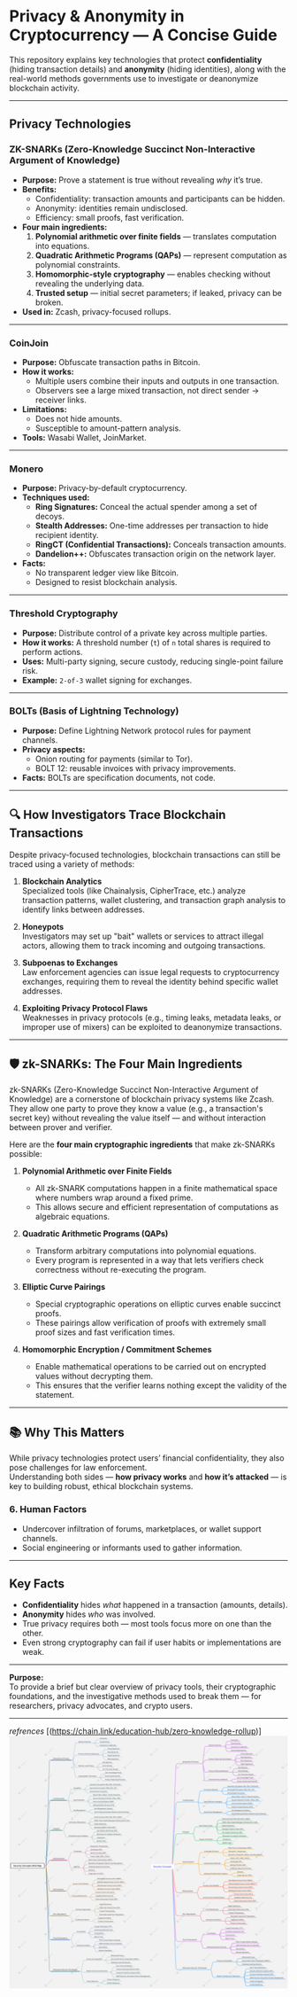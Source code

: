 # Privacy & Anonymity in Cryptocurrency — A Concise Guide

This repository explains key technologies that protect **confidentiality** (hiding transaction details) and **anonymity** (hiding identities), along with the real-world methods governments use to investigate or deanonymize blockchain activity.

---

## Privacy Technologies

### **ZK-SNARKs** (Zero-Knowledge Succinct Non-Interactive Argument of Knowledge)
- **Purpose:** Prove a statement is true without revealing *why* it’s true.
- **Benefits:**  
  - Confidentiality: transaction amounts and participants can be hidden.  
  - Anonymity: identities remain undisclosed.  
  - Efficiency: small proofs, fast verification.  
- **Four main ingredients:**
  1. **Polynomial arithmetic over finite fields** — translates computation into equations.
  2. **Quadratic Arithmetic Programs (QAPs)** — represent computation as polynomial constraints.
  3. **Homomorphic-style cryptography** — enables checking without revealing the underlying data.
  4. **Trusted setup** — initial secret parameters; if leaked, privacy can be broken.
- **Used in:** Zcash, privacy-focused rollups.

---

### **CoinJoin**
- **Purpose:** Obfuscate transaction paths in Bitcoin.
- **How it works:**
  - Multiple users combine their inputs and outputs in one transaction.
  - Observers see a large mixed transaction, not direct sender → receiver links.
- **Limitations:**  
  - Does not hide amounts.  
  - Susceptible to amount-pattern analysis.  
- **Tools:** Wasabi Wallet, JoinMarket.

---

### **Monero**
- **Purpose:** Privacy-by-default cryptocurrency.
- **Techniques used:**
  - **Ring Signatures:** Conceal the actual spender among a set of decoys.
  - **Stealth Addresses:** One-time addresses per transaction to hide recipient identity.
  - **RingCT (Confidential Transactions):** Conceals transaction amounts.
  - **Dandelion++:** Obfuscates transaction origin on the network layer.
- **Facts:**  
  - No transparent ledger view like Bitcoin.  
  - Designed to resist blockchain analysis.

---

### **Threshold Cryptography**
- **Purpose:** Distribute control of a private key across multiple parties.
- **How it works:** A threshold number (`t`) of `n` total shares is required to perform actions.
- **Uses:** Multi-party signing, secure custody, reducing single-point failure risk.
- **Example:** `2-of-3` wallet signing for exchanges.

---

### **BOLTs** (Basis of Lightning Technology)
- **Purpose:** Define Lightning Network protocol rules for payment channels.
- **Privacy aspects:**  
  - Onion routing for payments (similar to Tor).  
  - BOLT 12: reusable invoices with privacy improvements.
- **Facts:** BOLTs are specification documents, not code.

---

## 🔍 How Investigators Trace Blockchain Transactions

Despite privacy-focused technologies, blockchain transactions can still be traced using a variety of methods:

1. **Blockchain Analytics**  
   Specialized tools (like Chainalysis, CipherTrace, etc.) analyze transaction patterns, wallet clustering, and transaction graph analysis to identify links between addresses.

2. **Honeypots**  
   Investigators may set up "bait" wallets or services to attract illegal actors, allowing them to track incoming and outgoing transactions.

3. **Subpoenas to Exchanges**  
   Law enforcement agencies can issue legal requests to cryptocurrency exchanges, requiring them to reveal the identity behind specific wallet addresses.

4. **Exploiting Privacy Protocol Flaws**  
   Weaknesses in privacy protocols (e.g., timing leaks, metadata leaks, or improper use of mixers) can be exploited to deanonymize transactions.

---

## 🛡️ zk-SNARKs: The Four Main Ingredients

zk-SNARKs (Zero-Knowledge Succinct Non-Interactive Argument of Knowledge) are a cornerstone of blockchain privacy systems like Zcash.  
They allow one party to prove they know a value (e.g., a transaction's secret key) without revealing the value itself — and without interaction between prover and verifier.

Here are the **four main cryptographic ingredients** that make zk-SNARKs possible:

1. **Polynomial Arithmetic over Finite Fields**  
   - All zk-SNARK computations happen in a finite mathematical space where numbers wrap around a fixed prime.  
   - This allows secure and efficient representation of computations as algebraic equations.

2. **Quadratic Arithmetic Programs (QAPs)**  
   - Transform arbitrary computations into polynomial equations.  
   - Every program is represented in a way that lets verifiers check correctness without re-executing the program.

3. **Elliptic Curve Pairings**  
   - Special cryptographic operations on elliptic curves enable succinct proofs.  
   - These pairings allow verification of proofs with extremely small proof sizes and fast verification times.

4. **Homomorphic Encryption / Commitment Schemes**  
   - Enable mathematical operations to be carried out on encrypted values without decrypting them.  
   - This ensures that the verifier learns nothing except the validity of the statement.

---

## 📚 Why This Matters

While privacy technologies protect users’ financial confidentiality, they also pose challenges for law enforcement.  
Understanding both sides — **how privacy works** and **how it’s attacked** — is key to building robust, ethical blockchain systems.


### **6. Human Factors**
- Undercover infiltration of forums, marketplaces, or wallet support channels.
- Social engineering or informants used to gather information.

---

## Key Facts
- **Confidentiality** hides *what* happened in a transaction (amounts, details).
- **Anonymity** hides *who* was involved.
- True privacy requires both — most tools focus more on one than the other.
- Even strong cryptography can fail if user habits or implementations are weak.

---

**Purpose:**  
To provide a brief but clear overview of privacy tools, their cryptographic foundations, and the investigative methods used to break them — for researchers, privacy advocates, and crypto users.

---

*refrences* [(https://chain.link/education-hub/zero-knowledge-rollup)]
![Daily To-Do List](https://raw.githubusercontent.com/Rjesh2006/crypto-confidentiality-anonymity-guide/main/Daily%20To-Do%20List.png)
